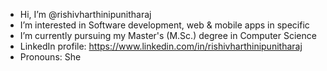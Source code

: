 -  Hi, I’m @rishivharthinipunitharaj
-  I’m interested in Software development, web & mobile apps in specific
-  I’m currently pursuing my Master's (M.Sc.) degree in Computer Science 
-  LinkedIn profile: https://www.linkedin.com/in/rishivharthinipunitharaj
-  Pronouns: She


